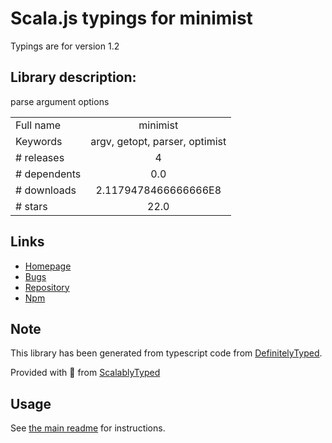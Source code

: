 
# Scala.js typings for minimist

Typings are for version 1.2

## Library description:
parse argument options

|                    |                 |
| ------------------ | :-------------: |
| Full name          | minimist |
| Keywords           | argv, getopt, parser, optimist |
| # releases         | 4 |
| # dependents       | 0.0 |
| # downloads        | 2.1179478466666666E8 |
| # stars            | 22.0 |

## Links
- [Homepage](https://github.com/minimistjs/minimist)
- [Bugs](https://github.com/minimistjs/minimist/issues)
- [Repository](https://github.com/minimistjs/minimist)
- [Npm](https://www.npmjs.com/package/minimist)
    


## Note
This library has been generated from typescript code from [DefinitelyTyped](https://definitelytyped.org).

Provided with :purple_heart: from [ScalablyTyped](https://github.com/oyvindberg/ScalablyTyped)

## Usage
See [the main readme](../../readme.md) for instructions.


